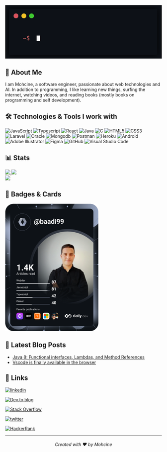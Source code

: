 <div align="center">
   <img src="https://github.com/baadi99/baadi99/blob/main/Hello%20World.gif" />
</div>

## 🚀 About Me

   I am Mohcine, a software engineer, passionate about web technologies and AI.
In addition to programming, I like learning new things, surfing the internet, 
watching videos, and reading books (mostly books on programming and self development).

## 🛠 Technologies & Tools I work with


![JavaScript](https://img.shields.io/badge/-JavaScript-05122A?style=flat&logo=javascript&logoColor=white)
![Typescript](https://img.shields.io/badge/-Typescript-05122A?style=flat&logo=typescript&logoColor=white)
![React](https://img.shields.io/badge/-React-05122A?style=flat&logo=react&logoColor=white)
![Java](https://img.shields.io/badge/-Java-05122A?style=flat&logo=java&logoColor=white)
![C](https://img.shields.io/badge/-C/C++-05122A?style=flat&logo=c&logoColor=white)
![HTML5](https://img.shields.io/badge/-HTML-05122A?style=flat&logo=html5&logoColor=white)
![CSS3](https://img.shields.io/badge/-CSS-05122A?style=flat&logo=css3&logoColor=white)
![Laravel](https://img.shields.io/badge/-Laravel-05122A?style=flat&logo=laravel&logoColor=white)
![Oracle](https://img.shields.io/badge/-Oracledb-05122A?style=flat&logo=oracle&logoColor=white)
![Mongodb](https://img.shields.io/badge/-Mongodb-05122A?style=flat&logo=mongodb&logoColor=white)
![Postman](https://img.shields.io/badge/-Postman-05122A?style=flat&logo=postman&logoColor=white)
![Heroku](https://img.shields.io/badge/-Heroku-05122A?style=flat&logo=heroku&logoColor=white)
![Android](https://img.shields.io/badge/-Android-05122A?logo=android&logoColor=white)
![Adobe Illustrator](https://img.shields.io/badge/-Illustrator-05122A?logo=adobe%20illustrator&logoColor=white)
![Figma](https://img.shields.io/badge/-Figma-05122A?logo=figma&logoColor=white)
![GitHub](https://img.shields.io/badge/-Github-05122A?logo=github&logoColor=white)
![Visual Studio Code](https://img.shields.io/badge/-Vscode-05122A?logo=visual%20studio%20code&logoColor=white)

## 📊 Stats

<a href="https://github.com/baadi99">
<img src="https://github-readme-stats.vercel.app/api?username=baadi99&show_icons=true&icon_color=fff&line_height=27&include_all_commits=true&count_private=true&layout=compact&bg_color=0D1117&title_color=61dafb&text_color=61dafb"/>
</a>


<a href="https://github.com/baadi99">
<img src="http://github-readme-streak-stats.herokuapp.com?user=baadi99&theme=react&date_format=M%20j%5B%2C%20Y%5D&background=0D1117&currStreakLabel=DD5151&fire=DD5151"/>
</a> <br/>


<a href="https://github.com/baadi99">
<img src="https://github-readme-stats.vercel.app/api/top-langs/?username=baadi99&langs_count=6&layout=compact&bg_color=0D1117&title_color=61dafb&text_color=61dafb"/>
</a>
  
## 🎴 Badges & Cards 

<a href="#">
   <img src="https://github.com/baadi99/baadi99/blob/main/devcard.svg" width="300" alt="Mohcine BAADI's Dev Card"/>
</a>

## 📄 Latest Blog Posts

<!-- BLOG-POST-LIST:START -->
- [Java 8: Functional interfaces, Lambdas, and Method References](https://dev.to/mohcinebaadi/java-8-functional-interfaces-lambdas-and-method-references-33cl)
- [Vscode is finally available in the browser](https://dev.to/mohcinebaadi/vscode-is-finally-available-in-the-browser-26kd)
<!-- BLOG-POST-LIST:END -->
  
## 🔗 Links

[![linkedin](https://img.shields.io/badge/linkedin-0A66C2?style=for-the-badge&logo=linkedin&logoColor=white)](https://www.linkedin.com/in/mohcinebaadi/)

[![Dev.to blog](https://img.shields.io/badge/dev.to-0A0A0A?style=for-the-badge&logo=dev.to&logoColor=white)](https://dev.to/mohcinebaadi)

[![Stack Overflow](https://img.shields.io/badge/-Stackoverflow-FE7A16?style=for-the-badge&logo=stack-overflow&logoColor=white)](https://stackoverflow.com/users/13629728/mohcine-baadi)

[![twitter](https://img.shields.io/badge/twitter-1DA1F2?style=for-the-badge&logo=twitter&logoColor=white)](https://twitter.com/BaadiMohsin)

[![HackerRank](https://img.shields.io/badge/-Hackerrank-2EC866?style=for-the-badge&logo=HackerRank&logoColor=white)](https://www.hackerrank.com/mohcine_baadi)

<hr/>
<h6 align="center">Created with ❤️ by Mohcine</h6>
